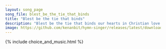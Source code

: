```yaml
---
layout: song_page
song_file: blest_be_the_tie_that_binds
title: "Blest be the tie that binds"
description: "Blest be the tie that binds our hearts in Christian love. The fellowship of kindred minds is like to that above.  We share each other's woes, each oth... christian 4part 4verse musicbyother textbyother chords"
image: https://github.com/kenanbit/hymn-singer/releases/latest/download/blest_be_the_tie_that_binds-trad.png
---
```


{% include choice_and_music.html %}